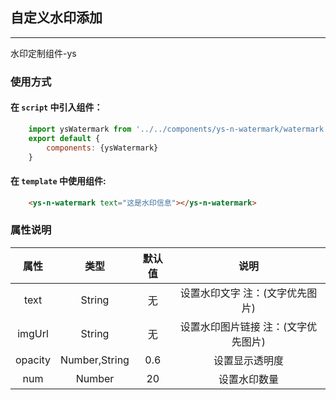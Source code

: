 ## 自定义水印添加
***
水印定制组件-ys

### 使用方式
#### 在 ``script`` 中引入组件：
```javascript
	import ysWatermark from '../../components/ys-n-watermark/watermark';
	export default {
        components: {ysWatermark}
    }
```

#### 在 ``template`` 中使用组件:

```html
	<ys-n-watermark text="这是水印信息"></ys-n-watermark>
```

### **属性说明**

| 属性 | 类型 | 默认值 | 说明 |
| :---: | :---: | :---: | :--------: |
| text | String | 无 | 设置水印文字 注：(文字优先图片) |
| imgUrl | String | 无 | 设置水印图片链接 注：(文字优先图片) |
| opacity | Number,String | 0.6 | 设置显示透明度 |
| num | Number | 20 | 设置水印数量 |


